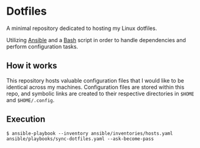 # Dotfiles

A minimal repository dedicated to hosting my Linux dotfiles.

Utilizing [Ansible](https://www.ansible.com/) and a [Bash](https://www.gnu.org/software/bash/) script in order to handle dependencies and perform configuration tasks.

## How it works

This repository hosts valuable configuration files that I would like to be identical across my machines. Configuration files are stored within this repo, and symbolic links are created to their respective directories in `$HOME` and `$HOME/.config`.

## Execution

```
$ ansible-playbook --inventory ansible/inventories/hosts.yaml ansible/playbooks/sync-dotfiles.yaml --ask-become-pass
```
